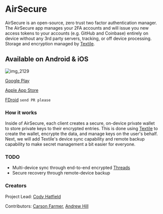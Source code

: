 # AirSecure

AirSecure is an open-source, zero trust two factor authentication manager. The AirSecure app manages your 2FA accounts and will issue you new access tokens to your accounts (e.g. GitHub and Coinbase) entirely on device without any 3rd party servers, tracking, or off device processing. Storage and encryption managed by [Textile](https://github.com/textileio/textile-go). 

## Available on Android & iOS

![img_2129](https://user-images.githubusercontent.com/370259/52906826-2a2e7a80-3212-11e9-9d63-c350b9823a85.png)

[Google Play](https://play.google.com/store/apps/details?id=io.textile.airsecure)

[Apple App Store](https://testflight.apple.com/join/dVh9i7hX)

[FDroid]() `send PR please`

### How it works

Inside of AirSecure, each client creates a secure, on-device private wallet to store private keys to their encrypted entries. This is done using [Textile](https://github.com/textileio/textile-go/wiki) to create the wallet, encrypte the data, and manage keys on the user's behalf. Next, we will add Textile's device sync capability and remote backup capability to make secret management a bit easier for everyone. 

### TODO

- Multi-device sync through end-to-end encrypted [Threads](https://medium.com/textileio/wip-textile-threads-whitepaper-just-kidding-6ce3a6624338)
- Secure recovery through remote-device backup

### Creators

Project Lead: [Cody Hatfield](https://github.com/codynhat)

Contributors: [Carson Farmer](https://twitter.com/carsonfarmer), [Andrew Hill](https://twitter.com/andrewxhill)
